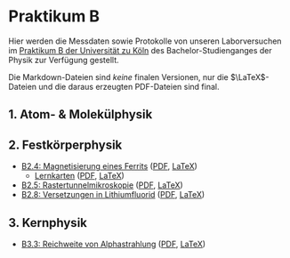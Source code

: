 # Praktikum B
Hier werden die Messdaten sowie Protokolle von unseren Laborversuchen im [Praktikum B der Universität zu Köln](https://physik.uni-koeln.de/index.php?id=617) des Bachelor-Studienganges der Physik zur Verfügung gestellt.

Die Markdown-Dateien sind *keine* finalen Versionen, nur die $\LaTeX$-Dateien und die daraus erzeugten PDF-Dateien sind final.

## 1. Atom- & Molekülphysik
## 2. Festkörperphysik
* [B2.4: Magnetisierung eines Ferrits](./B2.4/B2.4.md) ([PDF](./B2.4/B2.4.pdf), [LaTeX](./B2.4/B2.4.tex))
	* [Lernkarten](./B2.4/B2.4_Lernkarten.md) ([PDF](./B2.4/B2.4_Lernkarten.pdf), [LaTeX](./B2.4/B2.4_Lernkarten.tex))
* [B2.5: Rastertunnelmikroskopie](./B2.5/B2.5.md) ([PDF](./B2.5/B2.5.pdf), [LaTeX](./B2.5/B2.5.tex))
* [B2.8: Versetzungen in Lithiumfluorid](./B2.8/B2.8.md) ([PDF](./B2.8/B2.8.pdf), [LaTeX](./B2.8/B2.8.tex))

## 3. Kernphysik
* [B3.3: Reichweite von Alphastrahlung](./B3.3/B3.3.md) ([PDF](./B3.3/B3.3.pdf), [LaTeX](./B3.3/B3.3.tex))
